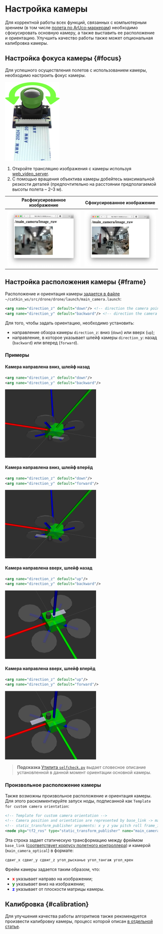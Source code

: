 # Настройка камеры

Для корректной работы всех функций, связанных с компьютерным зрением (в том числе [полета по ArUco-маркерам](aruco.md)) необходимо сфокусировать основную камеру, а также выставить ее расположение и ориентацию. Улучшить качество работы также может опциональная калибровка камеры.

## Настройка фокуса камеры {#focus}

Для успешного осуществления полетов с использованием камеры, необходимо настроить фокус камеры.

<img src="../assets/cam_setup.png" width=180 class="center zoom">

1. Откройте трансляцию изображения с камеры используя [web_video_server](web_video_server.md).
2. С помощью вращения объектива камеры добейтесь максимальной резкости деталей (предпочтительно на расстоянии предполагаемой высоты полета – 2–3 м).

|Расфокусированное изображение|Сфокусированное изображение|
|-|-|
|<img src="../assets/unfocused.png" width=300 class=zoom>|<img src="../assets/focused.png" width=300 class=zoom>|

## Настройка расположения камеры {#frame}

Расположение и ориентация камеры [задается в файле](cli.md#editing) `~/catkin_ws/src/drone/drone/launch/main_camera.launch`:

```xml
<arg name="direction_z" default="down"/> <!-- direction the camera points: down, up -->
<arg name="direction_y" default="backward"/> <!-- direction the camera cable points: backward, forward -->
```

Для того, чтобы задать ориентацию, необходимо установить:

* направление обзора камеры `direction_z`: вниз (`down`) или вверх (`up`);
* направление, в которое указывает шлейф камеры `direction_y`: назад (`backward`) или вперед (`forward`).

### Примеры

#### Камера направлена вниз, шлейф назад

```xml
<arg name="direction_z" default="down"/>
<arg name="direction_y" default="backward"/>
```

<img src="../assets/camera_option_1_rviz.png" width=300>

#### Камера направлена вниз, шлейф вперёд

```xml
<arg name="direction_z" default="down"/>
<arg name="direction_y" default="forward"/>
```

<img src="../assets/camera_option_2_rviz.png" width=300>

#### Камера направлена вверх, шлейф назад

```xml
<arg name="direction_z" default="up"/>
<arg name="direction_y" default="backward"/>
```

<img src="../assets/camera_option_3_rviz.png" width=300>

#### Камера направлена вверх, шлейф вперёд

```xml
<arg name="direction_z" default="up"/>
<arg name="direction_y" default="forward"/>
```

<img src="../assets/camera_option_4_rviz.png" width=300>

> **Подсказка** [Утилита `selfcheck.py`](selfcheck.md) выдает словесное описание установленной в данной момент ориентации основной камеры.

### Произвольное расположение камеры

Также возможны произвольное расположение и ориентация камеры. Для этого раскомментируйте запуск ноды, подписанной как `Template for custom camera orientation`:

```xml
<!-- Template for custom camera orientation -->
<!-- Camera position and orientation are represented by base_link -> main_camera_optical transform -->
<!-- static_transform_publisher arguments: x y z yaw pitch roll frame_id child_frame_id -->
<node pkg="tf2_ros" type="static_transform_publisher" name="main_camera_frame" args="0.05 0 -0.07 -1.5707963 0 3.1415926 base_link main_camera_optical"/>
```

Эта строка задает статическую трансформацию между фреймом `base_link` ([соответствует корпусу полетного контроллера](frames.md)) и камерой (`main_camera_optical`) в формате:

```txt
сдвиг_x сдвиг_y сдвиг_z угол_рысканье угол_тангаж угол_крен
```

Фрейм камеры задается таким образом, что:

* **<font color=red>x</font>** указывает направо на изображении;
* **<font color=green>y</font>** указывает вниз на изображении;
* **<font color=blue>z</font>** указывает от плоскости матрицы камеры.

## Калибровка {#calibration}

Для улучшения качества работы алгоритмов также рекомендуется произвести калибровку камеры, процесс которой описан [в отдельной статье](camera_calibration.md).
